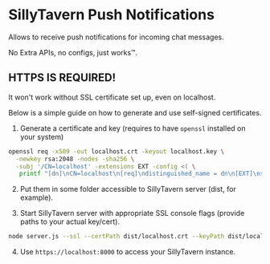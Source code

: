 # SillyTavern Push Notifications

Allows to receive push notifications for incoming chat messages.

No Extra APIs, no configs, just works™.

## HTTPS IS REQUIRED!

It won't work without SSL certificate set up, even on localhost.

Below is a simple guide on how to generate and use self-signed certificates.

1. Generate a certificate and key (requires to have `openssl` installed on your system)

```bash
openssl req -x509 -out localhost.crt -keyout localhost.key \
  -newkey rsa:2048 -nodes -sha256 \
  -subj '/CN=localhost' -extensions EXT -config <( \
   printf "[dn]\nCN=localhost\n[req]\ndistinguished_name = dn\n[EXT]\nsubjectAltName=DNS:localhost\nkeyUsage=digitalSignature\nextendedKeyUsage=serverAuth")
```

2. Put them in some folder accessible to SillyTavern server (dist, for example).

3. Start SillyTavern server with appropriate SSL console flags (provide paths to your actual key/cert).

```bash
node server.js --ssl --certPath dist/localhost.crt --keyPath dist/localhost.key   
```

4. Use `https://localhost:8000` to access your SillyTavern instance.
